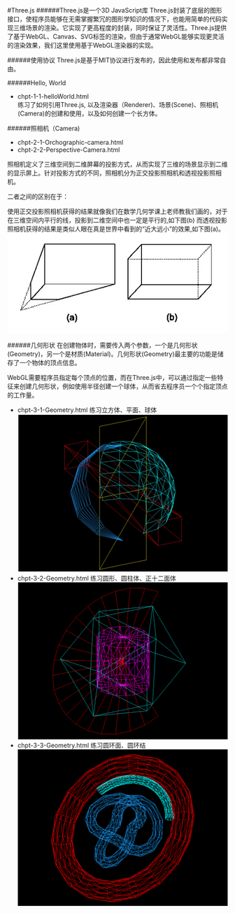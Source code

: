 #Three.js
######Three.js是一个3D JavaScript库
Three.js封装了底层的图形接口，使程序员能够在无需掌握繁冗的图形学知识的情况下，也能用简单的代码实现三维场景的渲染。它实现了更高程度的封装，同时保证了灵活性。Three.js提供了基于WebGL、Canvas、SVG标签的渲染，但由于通常WebGL能够实现更灵活的渲染效果，我们这里使用基于WebGL渲染器的实现。

######使用协议
Three.js是基于MIT协议进行发布的，因此使用和发布都非常自由。

######Hello, World
* chpt-1-1-helloWorld.html  
练习了如何引用Three.js, 以及渲染器（Renderer)、场景(Scene)、照相机(Camera)的创建和使用，以及如何创建一个长方体。

######照相机（Camera)
* chpt-2-1-Orchographic-camera.html
* chpt-2-2-Perspective-Camera.html

照相机定义了三维空间到二维屏幕的投影方式，从而实现了三维的场景显示到二维的显示屏上。针对投影方式的不同，照相机分为正交投影照相机和透视投影照相机。

二者之间的区别在于：

使用正交投影照相机获得的结果就像我们在数学几何学课上老师教我们画的，对于在三维空间内平行的线，投影到二维空间中也一定是平行的,如下图(b)
而透视投影照相机获得的结果是类似人眼在真是世界中看到的“近大远小”的效果,如下图(a)。
![image](https://github.com/ChengYiFan/three.js/raw/master/img/camera.jpg)

######几何形状
在创建物体时，需要传入两个参数，一个是几何形状(Geometry)，另一个是材质(Material)。几何形状(Geometry)最主要的功能是储存了一个物体的顶点信息。

WebGL需要程序员指定每个顶点的位置，而在Three.js中，可以通过指定一些特征来创建几何形状，例如使用半径创建一个球体，从而省去程序员一个个指定顶点的工作量。

* chpt-3-1-Geometry.html   练习立方体、平面、球体
![image](https://github.com/ChengYiFan/three.js/raw/master/img/geometry.png)
* chpt-3-2-Geometry.html   练习圆形、圆柱体、正十二面体
![image](https://github.com/ChengYiFan/three.js/raw/master/img/geometry2.png)
* chpt-3-3-Geometry.html   练习圆环面、圆环结
![image](https://github.com/ChengYiFan/three.js/raw/master/img/geometry3.png)